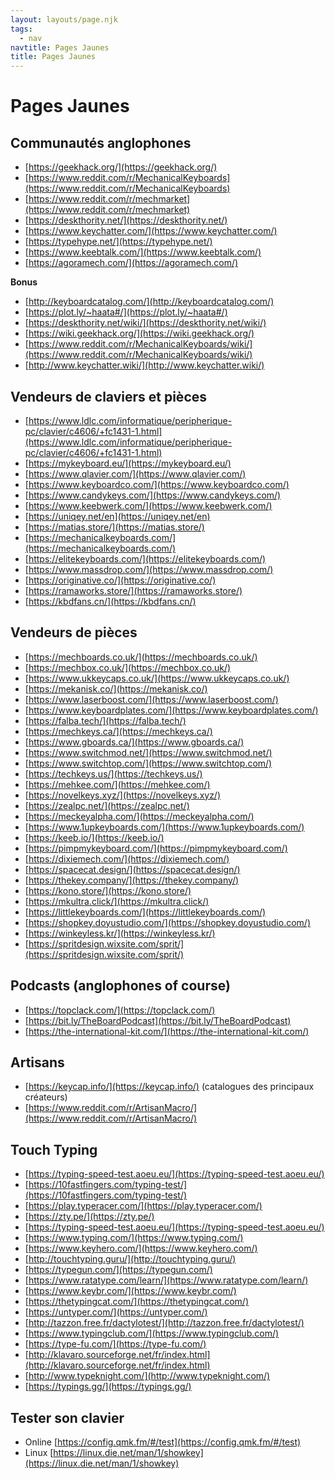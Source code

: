 ```yaml
---
layout: layouts/page.njk
tags:
  - nav
navtitle: Pages Jaunes
title: Pages Jaunes
---
```


<link rel="stylesheet" href="https://cdnjs.cloudflare.com/ajax/libs/flag-icon-css/3.3.0/css/flag-icon.min.css" />

# Pages Jaunes

## Communautés anglophones

- [https://geekhack.org/](https://geekhack.org/)
- [https://www.reddit.com/r/MechanicalKeyboards](https://www.reddit.com/r/MechanicalKeyboards)
- [https://www.reddit.com/r/mechmarket](https://www.reddit.com/r/mechmarket)
- [https://deskthority.net/](https://deskthority.net/)
- [https://www.keychatter.com/](https://www.keychatter.com/)
- [https://typehype.net/](https://typehype.net/)
- [https://www.keebtalk.com/](https://www.keebtalk.com/)
- [https://agoramech.com/](https://agoramech.com/)

**Bonus**

- [http://keyboardcatalog.com/](http://keyboardcatalog.com/)
- [https://plot.ly/~haata#/](https://plot.ly/~haata#/)
- [https://deskthority.net/wiki/](https://deskthority.net/wiki/)
- [https://wiki.geekhack.org/](https://wiki.geekhack.org/)
- [https://www.reddit.com/r/MechanicalKeyboards/wiki/](https://www.reddit.com/r/MechanicalKeyboards/wiki/)
- [http://www.keychatter.wiki/](http://www.keychatter.wiki/)

## Vendeurs de claviers et pièces

- <span class="flag-icon flag-icon-fr"></span> [https://www.ldlc.com/informatique/peripherique-pc/clavier/c4606/+fc1431-1.html](https://www.ldlc.com/informatique/peripherique-pc/clavier/c4606/+fc1431-1.html)
- <span class="flag-icon flag-icon-be"></span> [https://mykeyboard.eu/](https://mykeyboard.eu/)
- <span class="flag-icon flag-icon-be"></span> [https://www.qlavier.com/](https://www.qlavier.com/)
- <span class="flag-icon flag-icon-gb"></span> [https://www.keyboardco.com/](https://www.keyboardco.com/)
- <span class="flag-icon flag-icon-de"></span> [https://www.candykeys.com/](https://www.candykeys.com/)
- <span class="flag-icon flag-icon-de"></span> [https://www.keebwerk.com/](https://www.keebwerk.com/)
- <span class="flag-icon flag-icon-de"></span> [https://uniqey.net/en](https://uniqey.net/en)
- <span class="flag-icon flag-icon-ca"></span> [https://matias.store/](https://matias.store/)
- <span class="flag-icon flag-icon-us"></span> [https://mechanicalkeyboards.com/](https://mechanicalkeyboards.com/)
- <span class="flag-icon flag-icon-us"></span> [https://elitekeyboards.com/](https://elitekeyboards.com/)
- <span class="flag-icon flag-icon-us"></span> [https://www.massdrop.com/](https://www.massdrop.com/)
- <span class="flag-icon flag-icon-us"></span> [https://originative.co/](https://originative.co/)
- <span class="flag-icon flag-icon-au"></span> [https://ramaworks.store/](https://ramaworks.store/)
- <span class="flag-icon flag-icon-cn"></span> [https://kbdfans.cn/](https://kbdfans.cn/)

## Vendeurs de pièces

- <span class="flag-icon flag-icon-gb"></span> [https://mechboards.co.uk/](https://mechboards.co.uk/)
- <span class="flag-icon flag-icon-gb"></span> [https://mechbox.co.uk/](https://mechbox.co.uk/)
- <span class="flag-icon flag-icon-gb"></span> [https://www.ukkeycaps.co.uk/](https://www.ukkeycaps.co.uk/)
- <span class="flag-icon flag-icon-no"></span> [https://mekanisk.co/](https://mekanisk.co/)
- <span class="flag-icon flag-icon-es"></span> [https://www.laserboost.com/](https://www.laserboost.com/)
- <span class="flag-icon flag-icon-es"></span> [https://www.keyboardplates.com/](https://www.keyboardplates.com/)
- <span class="flag-icon flag-icon-hu"></span> [https://falba.tech/](https://falba.tech/)
- <span class="flag-icon flag-icon-ca"></span> [https://mechkeys.ca/](https://mechkeys.ca/)
- <span class="flag-icon flag-icon-ca"></span> [https://www.gboards.ca/](https://www.gboards.ca/)
- <span class="flag-icon flag-icon-us"></span> [https://www.switchmod.net/](https://www.switchmod.net/)
- <span class="flag-icon flag-icon-us"></span> [https://www.switchtop.com/](https://www.switchtop.com/)
- <span class="flag-icon flag-icon-us"></span> [https://techkeys.us/](https://techkeys.us/)
- <span class="flag-icon flag-icon-us"></span> [https://mehkee.com/](https://mehkee.com/)
- <span class="flag-icon flag-icon-us"></span> [https://novelkeys.xyz/](https://novelkeys.xyz/)
- <span class="flag-icon flag-icon-us"></span> [https://zealpc.net/](https://zealpc.net/)
- <span class="flag-icon flag-icon-us"></span> [https://meckeyalpha.com/](https://meckeyalpha.com/)
- <span class="flag-icon flag-icon-us"></span> [https://www.1upkeyboards.com/](https://www.1upkeyboards.com/)
- <span class="flag-icon flag-icon-us"></span> [https://keeb.io/](https://keeb.io/)
- <span class="flag-icon flag-icon-us"></span> [https://pimpmykeyboard.com/](https://pimpmykeyboard.com/)
- <span class="flag-icon flag-icon-us"></span> [https://dixiemech.com/](https://dixiemech.com/)
- <span class="flag-icon flag-icon-us"></span> [https://spacecat.design/](https://spacecat.design/)
- <span class="flag-icon flag-icon-us"></span> [https://thekey.company/](https://thekey.company/)
- <span class="flag-icon flag-icon-us"></span> [https://kono.store/](https://kono.store/)
- <span class="flag-icon flag-icon-us"></span> [https://mkultra.click/](https://mkultra.click/)
- <span class="flag-icon flag-icon-us"></span> [https://littlekeyboards.com/](https://littlekeyboards.com/)
- <span class="flag-icon flag-icon-tw"></span> [https://shopkey.doyustudio.com/](https://shopkey.doyustudio.com/)
- <span class="flag-icon flag-icon-kr"></span> [https://winkeyless.kr/](https://winkeyless.kr/)
- <span class="flag-icon flag-icon-kr"></span> [https://spritdesign.wixsite.com/sprit/](https://spritdesign.wixsite.com/sprit/)

## Podcasts (anglophones of course)

- [https://topclack.com/](https://topclack.com/)
- [https://bit.ly/TheBoardPodcast](https://bit.ly/TheBoardPodcast)
- [https://the-international-kit.com/](https://the-international-kit.com/)

## Artisans

- [https://keycap.info/](https://keycap.info/) (catalogues des principaux créateurs)
- [https://www.reddit.com/r/ArtisanMacro/](https://www.reddit.com/r/ArtisanMacro/)

## Touch Typing

- [https://typing-speed-test.aoeu.eu/](https://typing-speed-test.aoeu.eu/)
- [https://10fastfingers.com/typing-test/](https://10fastfingers.com/typing-test/)
- [https://play.typeracer.com/](https://play.typeracer.com/)
- [https://zty.pe/](https://zty.pe/)
- [https://typing-speed-test.aoeu.eu/](https://typing-speed-test.aoeu.eu/)
- [https://www.typing.com/](https://www.typing.com/)
- [https://www.keyhero.com/](https://www.keyhero.com/)
- [http://touchtyping.guru/](http://touchtyping.guru/)
- [https://typegun.com/](https://typegun.com/)
- [https://www.ratatype.com/learn/](https://www.ratatype.com/learn/)
- [https://www.keybr.com/](https://www.keybr.com/)
- [https://thetypingcat.com/](https://thetypingcat.com/)
- [https://untyper.com/](https://untyper.com/)
- [http://tazzon.free.fr/dactylotest/](http://tazzon.free.fr/dactylotest/)
- [https://www.typingclub.com/](https://www.typingclub.com/)
- [https://type-fu.com/](https://type-fu.com/)
- [http://klavaro.sourceforge.net/fr/index.html](http://klavaro.sourceforge.net/fr/index.html)
- [http://www.typeknight.com/](http://www.typeknight.com/)
- [https://typings.gg/](https://typings.gg/)

## Tester son clavier

- Online [https://config.qmk.fm/#/test](https://config.qmk.fm/#/test)
- Linux [https://linux.die.net/man/1/showkey](https://linux.die.net/man/1/showkey)
